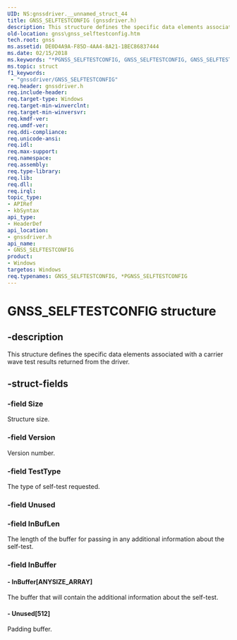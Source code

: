 ```yaml
---
UID: NS:gnssdriver.__unnamed_struct_44
title: GNSS_SELFTESTCONFIG (gnssdriver.h)
description: This structure defines the specific data elements associated with a carrier wave test results returned from the driver.
old-location: gnss\gnss_selftestconfig.htm
tech.root: gnss
ms.assetid: DE0D4A9A-F85D-4AA4-8A21-1BEC86837444
ms.date: 02/15/2018
ms.keywords: "*PGNSS_SELFTESTCONFIG, GNSS_SELFTESTCONFIG, GNSS_SELFTESTCONFIG structure [Sensor Devices], PGNSS_SELFTESTCONFIG, PGNSS_SELFTESTCONFIG structure pointer [Sensor Devices], gnss.gnss_selftestconfig, gnssdriver/GNSS_SELFTESTCONFIG, gnssdriver/PGNSS_SELFTESTCONFIG"
ms.topic: struct
f1_keywords:
 - "gnssdriver/GNSS_SELFTESTCONFIG"
req.header: gnssdriver.h
req.include-header: 
req.target-type: Windows
req.target-min-winverclnt: 
req.target-min-winversvr: 
req.kmdf-ver: 
req.umdf-ver: 
req.ddi-compliance: 
req.unicode-ansi: 
req.idl: 
req.max-support: 
req.namespace: 
req.assembly: 
req.type-library: 
req.lib: 
req.dll: 
req.irql: 
topic_type:
- APIRef
- kbSyntax
api_type:
- HeaderDef
api_location:
- gnssdriver.h
api_name:
- GNSS_SELFTESTCONFIG
product:
- Windows
targetos: Windows
req.typenames: GNSS_SELFTESTCONFIG, *PGNSS_SELFTESTCONFIG
---
```


# GNSS_SELFTESTCONFIG structure


## -description


This structure defines the specific data elements associated with a carrier wave test results returned from the driver.


## -struct-fields




### -field Size

Structure size.


### -field Version

Version number.


### -field TestType

The type of self-test requested.


### -field Unused

 


### -field InBufLen

The length of the buffer for passing in any additional information about the self-test.


### -field InBuffer

 




#### - InBuffer[ANYSIZE_ARRAY]

The buffer that will contain the additional information about the self-test.


#### - Unused[512]

Padding buffer.

